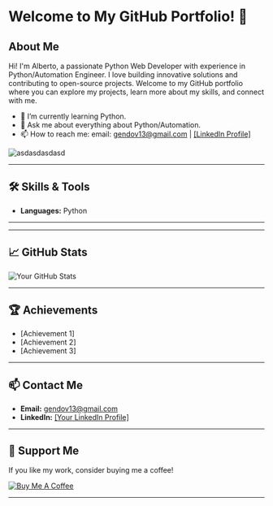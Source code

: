 # Welcome to My GitHub Portfolio! 👋

## About Me

Hi! I'm Alberto, a passionate Python Web Developer with experience in Python/Automation Engineer. I love building innovative solutions and contributing to open-source projects. Welcome to my GitHub portfolio where you can explore my projects, learn more about my skills, and connect with me.

- 🌱 I’m currently learning Python.
- 💬 Ask me about everything about Python/Automation.
- 📫 How to reach me: email: gendov13@gmail.com | [[LinkedIn Profile]](https://www.linkedin.com/in/alberto-gendov-311319187/)

![asdasdasdasd](https://github.com/user-attachments/assets/b5a12ae5-70cf-444f-9c58-81c0a41ef2f3)


---

## 🛠 Skills & Tools

- **Languages:** Python

---

---

## 📈 GitHub Stats

![Your GitHub Stats](https://github-readme-stats.vercel.app/api?username=yourusername&show_icons=true&theme=radical)

---

## 🏆 Achievements

- [Achievement 1]
- [Achievement 2]
- [Achievement 3]

---

## 📫 Contact Me

- **Email:** gendov13@gmail.com
- **LinkedIn:** [[Your LinkedIn Profile]](https://www.linkedin.com/in/alberto-gendov-311319187/)



---

## 💖 Support Me

If you like my work, consider buying me a coffee!

[![Buy Me A Coffee](https://www.buymeacoffee.com/assets/img/custom_images/orange_img.png)](https://www.buymeacoffee.com/yourprofile)

---



